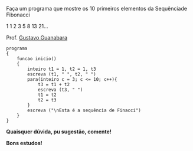 Faça um programa que mostre os 10 primeiros elementos da Sequênciade Fibonacci

1 1 2 3 5 8 13 21...

Prof. [Gustavo Guanabara](https://github.com/gustavoguanabara) 

```
programa
{
	funcao inicio()
	{
		inteiro t1 = 1, t2 = 1, t3
		escreva (t1, " ", t2, " ")
		para(inteiro c = 3; c <= 10; c++){
			t3 = t1 + t2
			escreva (t3, " ")
			t1 = t2
			t2 = t3
		}
		escreva ("\nEsta é a sequência de Finacci")
	}
}
```

**Quaisquer dúvida, pu sugestão, comente!**

**Bons estudos!**
